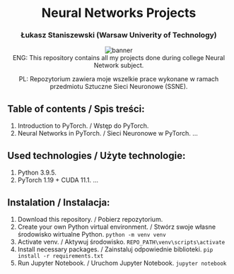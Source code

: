 <h1 align="center">Neural Networks Projects</h1>
<h3 align="center">Łukasz Staniszewski (Warsaw Univerity of Technology)</h1>

<div align="center">
<img src="https://user-images.githubusercontent.com/59453698/136709614-77595f1f-788e-481d-acfb-3be20f813b9e.gif" alt="banner">
</div>

<div align="center">
  ENG: This repository contains all my projects done during college Neural Network subject.

  PL: Repozytorium zawiera moje wszelkie prace wykonane w ramach przedmiotu Sztuczne Sieci Neuronowe (SSNE).
</div>

## Table of contents / Spis treści:
1. Introduction to PyTorch. / Wstęp do PyTorch.
2. Neural Networks in PyTorch. / Sieci Neuronowe w PyTorch.
...

## Used technologies / Użyte technologie:
1. Python 3.9.5.
1. PyTorch 1.19 + CUDA 11.1. 
...

## Instalation / Instalacja:

1. Download this repository. / Pobierz repozytorium.
2. Create your own Python virtual environment. / Stwórz swoje własne środowisko wirtualne Python.
``` python -m venv venv ```
3. Activate venv. / Aktywuj środowisko.
``` REPO_PATH\venv\scripts\activate ```
4. Install necessary packages. / Zainstaluj odpowiednie biblioteki.
``` pip install -r requirements.txt ```
5. Run Jupyter Notebook. / Uruchom Jupyter Notebook.
``` jupyter notebook ```

